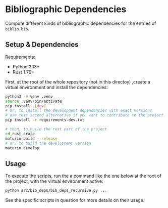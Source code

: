 # Bibliographic Dependencies

Compute different kinds of bibliographic dependencies for the entries of `biblio.bib`.

## Setup & Dependencies

Requirements:

- Python 3.13+
- Rust 1.79+


First, at the root of the whole repository (not in this directoy) ,create a virtual environment and install the dependencies:

```bash
python3 -m venv .venv
source .venv/bin/activate
pip install .[dev]
# or, to install the development dependencies with exact versions
# use this second alternative if you want to contribute to the project or find any issues
pip install -r requirements-dev.txt

# then, to build the rust part of the project
cd rust_crate
maturin build --release
# or, to build the development version
maturin develop
```


## Usage

To execute the scripts, run the a command like the one below at the root of the project, with the virtual environment active:

```bash
python src/bib_deps/bib_deps_recursive.py ...
```

See the specific scripts in question for more details on their usage.